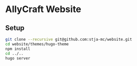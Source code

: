 # AllyCraft Website
## Setup
```bash
git clone --recursive git@github.com:stja-mc/website.git
cd website/themes/hugo-theme
npm install
cd ../..
hugo server
```